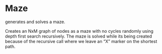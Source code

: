 # Maze
generates and solves a maze. 

Creates an NxM graph of nodes as a maze with no cycles randomly using depth first search recursively. The maze is solved while its being created because of the recursive call where we leave an “X” marker on the shortest path.

